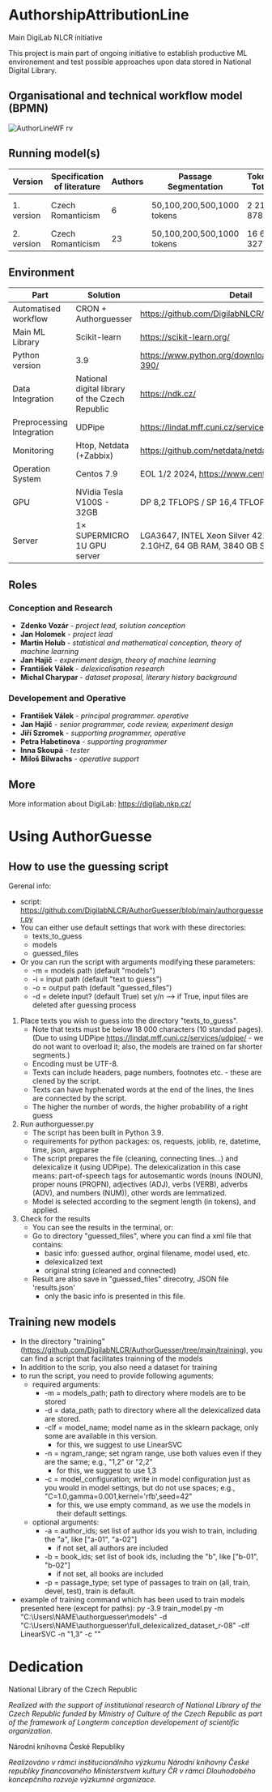 # AuthorshipAttributionLine
Main DigiLab NLCR initiative

This project is main part of ongoing initiative to establish productive ML environement and test possible approaches upon data stored in National Digital Library.

## Organisational and technical workflow model (BPMN)

![AuthorLineWF rv](https://user-images.githubusercontent.com/25201690/206743941-be281d0e-3dcf-45c9-bf19-ebaf46884151.png)


## Running model(s)

| Version | Specification of literature | Authors | Passage Segmentation | Tokens Total  | Note |
| ---- | -------- | ------ | ----- | ------ | ------ |
| 1. version | Czech Romanticism  | 6  | 50,100,200,500,1000 tokens  | 2 214 878 | hyperparemeters set upon 300 experiments |
| 2. version |  Czech Romanticism | 23 | 50,100,200,500,1000 tokens  | 16 677 327 | stable |



## Environment

| Part | Solution | Detail |
| ---- | -------- | ------ |
| Automatised workflow | CRON + Authorguesser | https://github.com/DigilabNLCR/AuthorGuesser |
| Main ML Library | Scikit-learn | https://scikit-learn.org/ |
| Python version | 3.9 | https://www.python.org/downloads/release/python-390/ |
| Data Integration | National digital library of the Czech Republic | https://ndk.cz/ |
| Preprocessing Integration | UDPipe | https://lindat.mff.cuni.cz/services/udpipe/ |
| Monitoring | Htop, Netdata (+Zabbix)| https://github.com/netdata/netdata |
| Operation System | Centos 7.9 | EOL 1/2 2024, https://www.centos.org/download/ |
| GPU | NVidia Tesla V100S - 32GB | DP 8,2 TFLOPS / SP 16,4 TFLOPS |
| Server |1× SUPERMICRO 1U GPU server | LGA3647, INTEL Xeon Silver 4216 (16-core) 2.1GHZ, 64 GB RAM, 3840 GB SSD |

## **Roles**

### Conception and Research
* **Zdenko Vozár** -  *project lead, solution conception*
* **Jan Holomek** -  *project lead*
* **Martin Holub** -  *statistical and mathematical conception, theory of machine learning*
* **Jan Hajič** - *experiment design, theory of machine learning*
* **František Válek** - *delexicalisation research*
* **Michal Charypar** -  *dataset proposal, literary history background*

### Developement and Operative
* **František Válek** - *principal programmer. operative*
* **Jan Hajič** - *senior programmer, code review, experiment design*
* **Jiří Szromek** -  *supporting programmer, operative*
* **Petra Habetinova** -  *supporting programmer*
* **Inna Skoupá** -  *tester*
* **Miloš Bilwachs** -  *operative support*


## **More**
More information about DigiLab: https://digilab.nkp.cz/

# Using AuthorGuesse
## How to use the guessing script
Gerenal info:
- script: https://github.com/DigilabNLCR/AuthorGuesser/blob/main/authorguesser.py
- You can either use default settings that work with these directories:
    - texts_to_guess
    - models
    - guessed_files
- Or you can run the script with arguments modifying these parameters:
    - -m = models path (default "models")
    - -i = input path (default "text to guess")
    - -o = output path (default "guessed_files")
    - -d = delete input? (default True) set y/n --> if True, input files are deleted after guessing process

1) Place texts you wish to guess into the directory "texts_to_guess".
    - Note that texts must be below 18 000 characters (10 standad pages). (Due to using UDPipe https://lindat.mff.cuni.cz/services/udpipe/ - we do not want to overload it; also, the models are trained on far shorter segments.)
    - Encoding must be UTF-8.
    - Texts can include headers, page numbers, footnotes etc. - these are clened by the script.
    - Texts can have hyphenated words at the end of the lines, the lines are connected by the script.
    - The higher the number of words, the higher probability of a right guess
2) Run authorguesser.py
    - The script has been built in Python 3.9.
    - requirements for python packages: os, requests, joblib, re, datetime, time, json, argparse
    - The script prepares the file (cleaning, connecting lines...) and delexicalize it (using UDPipe). The delexicalization in this case means: part-of-speech tags for autosemantic words (nouns (NOUN), proper nouns (PROPN), adjectives (ADJ), verbs (VERB), adverbs (ADV), and numbers (NUM)), other words are lemmatized.
    - Model is selected according to the segment length (in tokens), and applied.
3) Check for the results
    - You can see the results in the terminal, or:
    - Go to directory "guessed_files", where you can find a xml file that contains:
        - basic info: guessed author, orginal filename, model used, etc.
        - delexicalized text
        - original string (cleaned and connected)
    - Result are also save in "guessed_files" direcotry, JSON file 'results.json'
        - only the basic info is presented in this file.

## Training new models
- In the directory "training" (https://github.com/DigilabNLCR/AuthorGuesser/tree/main/training), you can find a script that facilitates trainning of the models
- In addition to the scrip, you also need a dataset for training
- to run the script, you need to provide following aguments:
    - required arguments:
        - -m = models_path; path to directory where models are to be stored
        - -d = data_path; path to directory where all the delexicalized data are stored.
        - -clf = model_name; model name as in the sklearn package, only some are available in this version.
            - for this, we suggest to use LinearSVC
        - -n = ngram_range; set ngram range, use both values even if they are the same; e.g., "1,2" or "2,2"
            - for this, we suggest to use 1,3
        - -c = model_configuration; write in model configuration just as you would in model settings, but do not use spaces; e.g., "C=1.0,gamma=0.001,kernel='rfb',seed=42"
            - for this, we use empty command, as we use the models in their default settings.
    - optional arguments:
        - -a = author_ids; set list of author ids you wish to train, including the "a", like ["a-01", "a-02"]
            - if not set, all authors are included
        - -b = book_ids; set list of book ids, including the "b", like ["b-01", "b-02"]
            - if not set, all books are included
        - -p = passage_type; set type of passages to train on (all, train, devel, test), train is default.
- example of training command which has been used to train models presented here (except for paths): py -3.9 train_model.py -m "C:\Users\NAME\authorguesser\models" -d "C:\Users\NAME\authorguesser\full_delexicalized_dataset_r-08" -clf LinearSVC -n "1,3" -c ""

# Dedication
National Library of the Czech Republic

_Realized with the support of institutional research of National Library of the Czech Republic funded by Ministry of Culture of the Czech Republic as part of the framework of Longterm conception developement of scientific organization._

Národní knihovna České Republiky

_Realizováno v rámci institucionálního výzkumu Národní knihovny České republiky financovaného Ministerstvem kultury ČR v rámci Dlouhodobého koncepčního rozvoje výzkumné organizace._
